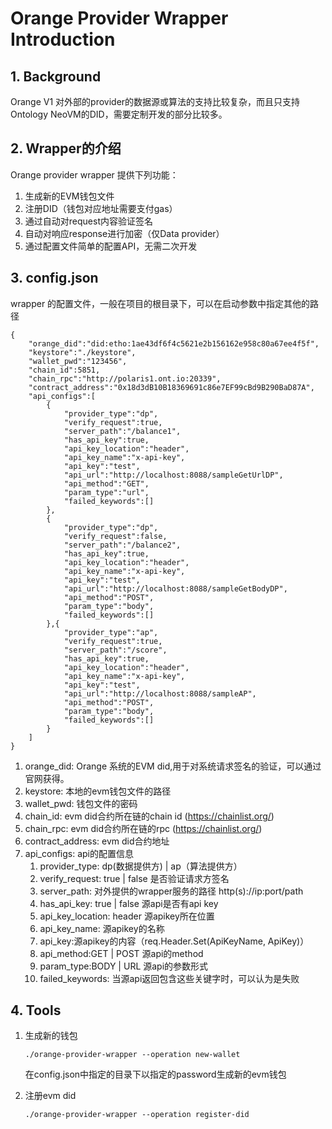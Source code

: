 # Orange Provider Wrapper Introduction

## 1. Background

Orange V1 对外部的provider的数据源或算法的支持比较复杂，而且只支持Ontology NeoVM的DID，需要定制开发的部分比较多。

## 2. Wrapper的介绍

Orange provider wrapper 提供下列功能：
1. 生成新的EVM钱包文件
2. 注册DID（钱包对应地址需要支付gas）
3. 通过自动对request内容验证签名
4. 自动对响应response进行加密（仅Data provider）
5. 通过配置文件简单的配置API，无需二次开发

## 3. config.json
wrapper 的配置文件，一般在项目的根目录下，可以在启动参数中指定其他的路径

```
{
    "orange_did":"did:etho:1ae43df6f4c5621e2b156162e958c80a67ee4f5f",
    "keystore":"./keystore",
    "wallet_pwd":"123456",
    "chain_id":5851,
    "chain_rpc":"http://polaris1.ont.io:20339",
    "contract_address":"0x18d3dB10B18369691c86e7EF99cBd9B290BaD87A",
    "api_configs":[
        {
            "provider_type":"dp",
            "verify_request":true,
            "server_path":"/balance1",
            "has_api_key":true,
            "api_key_location":"header",
            "api_key_name":"x-api-key",
            "api_key":"test",
            "api_url":"http://localhost:8088/sampleGetUrlDP",
            "api_method":"GET",
            "param_type":"url",
            "failed_keywords":[]
        },
        {
            "provider_type":"dp",
            "verify_request":false,
            "server_path":"/balance2",
            "has_api_key":true,
            "api_key_location":"header",
            "api_key_name":"x-api-key",
            "api_key":"test",
            "api_url":"http://localhost:8088/sampleGetBodyDP",
            "api_method":"POST",
            "param_type":"body",
            "failed_keywords":[]
        },{
            "provider_type":"ap",
            "verify_request":true,
            "server_path":"/score",
            "has_api_key":true,
            "api_key_location":"header",
            "api_key_name":"x-api-key",
            "api_key":"test",
            "api_url":"http://localhost:8088/sampleAP",
            "api_method":"POST",
            "param_type":"body",
            "failed_keywords":[]
        }
    ]
}
```

1. orange_did: Orange 系统的EVM did,用于对系统请求签名的验证，可以通过官网获得。
2. keystore: 本地的evm钱包文件的路径
3. wallet_pwd: 钱包文件的密码
4. chain_id: evm did合约所在链的chain id (https://chainlist.org/)
5. chain_rpc: evm did合约所在链的rpc (https://chainlist.org/)
6. contract_address: evm did合约地址
7. api_configs: api的配置信息
   1. provider_type: dp(数据提供方) | ap（算法提供方）
   2. verify_request: true | false  是否验证请求方签名
   3. server_path: 对外提供的wrapper服务的路径 http(s)://ip:port/path
   4. has_api_key: true | false 源api是否有api key
   5. api_key_location: header 源apikey所在位置
   6. api_key_name: 源apikey的名称
   7. api_key:源apikey的内容（req.Header.Set(ApiKeyName, ApiKey)）
   8. api_method:GET | POST 源api的method
   9. param_type:BODY | URL 源api的参数形式
   10. failed_keywords: 当源api返回包含这些关键字时，可以认为是失败

## 4. Tools
1. 生成新的钱包
   ```
   ./orange-provider-wrapper --operation new-wallet
   ```
   在config.json中指定的目录下以指定的password生成新的evm钱包

2.  注册evm did
    ```   
    ./orange-provider-wrapper --operation register-did
    ```